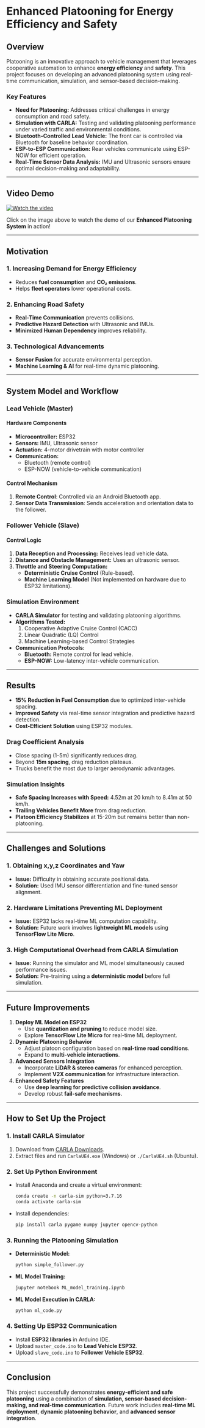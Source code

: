 # Enhanced Platooning for Energy Efficiency and Safety 

## Overview
Platooning is an innovative approach to vehicle management that leverages cooperative automation to enhance **energy efficiency** and **safety**. This project focuses on developing an advanced platooning system using real-time communication, simulation, and sensor-based decision-making.

### Key Features
- **Need for Platooning:** Addresses critical challenges in energy consumption and road safety.
- **Simulation with CARLA:** Testing and validating platooning performance under varied traffic and environmental conditions.
- **Bluetooth-Controlled Lead Vehicle:** The front car is controlled via Bluetooth for baseline behavior coordination.
- **ESP-to-ESP Communication:** Rear vehicles communicate using ESP-NOW for efficient operation.
- **Real-Time Sensor Data Analysis:** IMU and Ultrasonic sensors ensure optimal decision-making and adaptability.

---

## Video Demo
[![Watch the video](https://img.youtube.com/vi/emA3QzaC8Kk/0.jpg)](https://www.youtube.com/watch?v=emA3QzaC8Kk)

Click on the image above to watch the demo of our **Enhanced Platooning System** in action!

---

## Motivation
### 1. Increasing Demand for Energy Efficiency
- Reduces **fuel consumption** and **CO₂ emissions**.
- Helps **fleet operators** lower operational costs.

### 2. Enhancing Road Safety
- **Real-Time Communication** prevents collisions.
- **Predictive Hazard Detection** with Ultrasonic and IMUs.
- **Minimized Human Dependency** improves reliability.

### 3. Technological Advancements
- **Sensor Fusion** for accurate environmental perception.
- **Machine Learning & AI** for real-time dynamic platooning.

---

## System Model and Workflow
### Lead Vehicle (Master)
#### Hardware Components
- **Microcontroller:** ESP32
- **Sensors:** IMU, Ultrasonic sensor
- **Actuation:** 4-motor drivetrain with motor controller
- **Communication:**
  - Bluetooth (remote control)
  - ESP-NOW (vehicle-to-vehicle communication)

#### Control Mechanism
1. **Remote Control**: Controlled via an Android Bluetooth app.
2. **Sensor Data Transmission**: Sends acceleration and orientation data to the follower.

### Follower Vehicle (Slave)
#### Control Logic
1. **Data Reception and Processing:** Receives lead vehicle data.
2. **Distance and Obstacle Management:** Uses an ultrasonic sensor.
3. **Throttle and Steering Computation:** 
   - **Deterministic Cruise Control** (Rule-based).
   - **Machine Learning Model** (Not implemented on hardware due to ESP32 limitations).

### Simulation Environment
- **CARLA Simulator** for testing and validating platooning algorithms.
- **Algorithms Tested:**
  1. Cooperative Adaptive Cruise Control (CACC)
  2. Linear Quadratic (LQ) Control
  3. Machine Learning-based Control Strategies
- **Communication Protocols:**
  - **Bluetooth:** Remote control for lead vehicle.
  - **ESP-NOW:** Low-latency inter-vehicle communication.

---

## Results
- **15% Reduction in Fuel Consumption** due to optimized inter-vehicle spacing.
- **Improved Safety** via real-time sensor integration and predictive hazard detection.
- **Cost-Efficient Solution** using ESP32 modules.

### Drag Coefficient Analysis
- Close spacing (1-5m) significantly reduces drag.
- Beyond **15m spacing**, drag reduction plateaus.
- Trucks benefit the most due to larger aerodynamic advantages.

### Simulation Insights
- **Safe Spacing Increases with Speed:** 4.52m at 20 km/h to 8.41m at 50 km/h.
- **Trailing Vehicles Benefit More** from drag reduction.
- **Platoon Efficiency Stabilizes** at 15-20m but remains better than non-platooning.

---

## Challenges and Solutions
### 1. Obtaining x,y,z Coordinates and Yaw
- **Issue:** Difficulty in obtaining accurate positional data.
- **Solution:** Used IMU sensor differentiation and fine-tuned sensor alignment.

### 2. Hardware Limitations Preventing ML Deployment
- **Issue:** ESP32 lacks real-time ML computation capability.
- **Solution:** Future work involves **lightweight ML models** using **TensorFlow Lite Micro**.

### 3. High Computational Overhead from CARLA Simulation
- **Issue:** Running the simulator and ML model simultaneously caused performance issues.
- **Solution:** Pre-training using a **deterministic model** before full simulation.

---

## Future Improvements
1. **Deploy ML Model on ESP32**
   - Use **quantization and pruning** to reduce model size.
   - Explore **TensorFlow Lite Micro** for real-time ML deployment.
2. **Dynamic Platooning Behavior**
   - Adjust platoon configuration based on **real-time road conditions**.
   - Expand to **multi-vehicle interactions**.
3. **Advanced Sensors Integration**
   - Incorporate **LiDAR & stereo cameras** for enhanced perception.
   - Implement **V2X communication** for infrastructure interaction.
4. **Enhanced Safety Features**
   - Use **deep learning for predictive collision avoidance**.
   - Develop robust **fail-safe mechanisms**.

---

## How to Set Up the Project
### 1. Install CARLA Simulator
1. Download from [CARLA Downloads](https://tiny.carla.org/carla-0-9-15-windows).
2. Extract files and run `CarlaUE4.exe` (Windows) or `./CarlaUE4.sh` (Ubuntu).

### 2. Set Up Python Environment
- Install Anaconda and create a virtual environment:
  ```bash
  conda create -n carla-sim python=3.7.16
  conda activate carla-sim
  ```
- Install dependencies:
  ```bash
  pip install carla pygame numpy jupyter opencv-python
  ```

### 3. Running the Platooning Simulation
- **Deterministic Model:**
  ```bash
  python simple_follower.py
  ```
- **ML Model Training:**
  ```bash
  jupyter notebook ML_model_training.ipynb
  ```
- **ML Model Execution in CARLA:**
  ```bash
  python ml_code.py
  ```

### 4. Setting Up ESP32 Communication
- Install **ESP32 libraries** in Arduino IDE.
- Upload `master_code.ino` to **Lead Vehicle ESP32**.
- Upload `slave_code.ino` to **Follower Vehicle ESP32**.

---

## Conclusion
This project successfully demonstrates **energy-efficient and safe platooning** using a combination of **simulation, sensor-based decision-making, and real-time communication**. Future work includes **real-time ML deployment**, **dynamic platooning behavior**, and **advanced sensor integration**.

